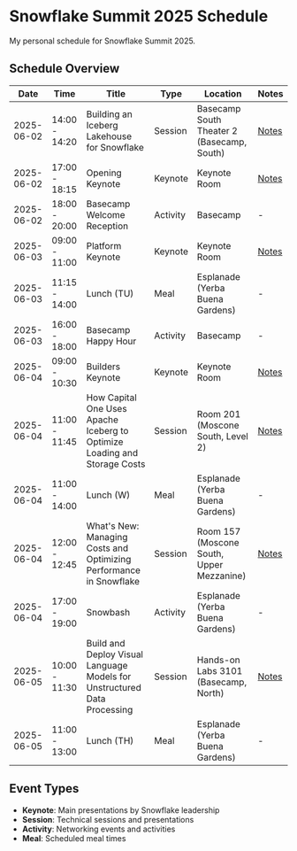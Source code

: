 # Snowflake Summit 2025 Schedule

My personal schedule for Snowflake Summit 2025.

## Schedule Overview

| Date       | Time          | Title                                                                     | Type     | Location                                   | Notes                                             |
|------------|---------------|---------------------------------------------------------------------------|----------|--------------------------------------------|---------------------------------------------------|
| 2025-06-02 | 14:00 - 14:20 | Building an Iceberg Lakehouse for Snowflake                               | Session  | Basecamp South Theater 2 (Basecamp, South) | [Notes](sessions/AR204-iceberg-lakehouse.md)      |
| 2025-06-02 | 17:00 - 18:15 | Opening Keynote                                                           | Keynote  | Keynote Room                               | [Notes](keynotes/K1-opening-keynote.md)           |
| 2025-06-02 | 18:00 - 20:00 | Basecamp Welcome Reception                                                | Activity | Basecamp                                   | -                                                 |
| 2025-06-03 | 09:00 - 11:00 | Platform Keynote                                                          | Keynote  | Keynote Room                               | [Notes](keynotes/K2-platform-keynote.md)          |
| 2025-06-03 | 11:15 - 14:00 | Lunch (TU)                                                                | Meal     | Esplanade (Yerba Buena Gardens)            | -                                                 |
| 2025-06-03 | 16:00 - 18:00 | Basecamp Happy Hour                                                       | Activity | Basecamp                                   | -                                                 |
| 2025-06-04 | 09:00 - 10:30 | Builders Keynote                                                          | Keynote  | Keynote Room                               | [Notes](keynotes/K3-builders-keynote.md)          |
| 2025-06-04 | 11:00 - 11:45 | How Capital One Uses Apache Iceberg to Optimize Loading and Storage Costs | Session  | Room 201 (Moscone South, Level 2)          | [Notes](sessions/AR213-capital-one-iceberg.md)    |
| 2025-06-04 | 11:00 - 14:00 | Lunch (W)                                                                 | Meal     | Esplanade (Yerba Buena Gardens)            | -                                                 |
| 2025-06-04 | 12:00 - 12:45 | What's New: Managing Costs and Optimizing Performance in Snowflake        | Session  | Room 157 (Moscone South, Upper Mezzanine)  | [Notes](sessions/WN210B-costs-performance.md)     |
| 2025-06-04 | 17:00 - 19:00 | Snowbash                                                                  | Activity | Esplanade (Yerba Buena Gardens)            | -                                                 |
| 2025-06-05 | 10:00 - 11:30 | Build and Deploy Visual Language Models for Unstructured Data Processing  | Session  | Hands-on Labs 3101 (Basecamp, North)       | [Notes](sessions/AI301-visual-language-models.md) |
| 2025-06-05 | 11:00 - 13:00 | Lunch (TH)                                                                | Meal     | Esplanade (Yerba Buena Gardens)            | -                                                 |

## Event Types

- **Keynote**: Main presentations by Snowflake leadership
- **Session**: Technical sessions and presentations
- **Activity**: Networking events and activities
- **Meal**: Scheduled meal times
